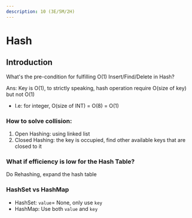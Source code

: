 ```yaml
---
description: 10 (3E/5M/2H)
---
```


# Hash

## Introduction

What's the pre-condition for fulfilling O\(1\) Insert/Find/Delete in Hash?

Ans: Key is O\(1\), to strictly speaking, hash operation require O\(size of key\) but not O\(1\)

* I.e: for integer, O\(size of INT\) = O\(8\) = O\(1\)

### How to solve collision:

1. Open Hashing: using linked list 
2. Closed Hashing: the key is occupied, find other available keys that are closed to it

### What if efficiency is low for the Hash Table?

Do Rehashing, expand the hash table

### HashSet vs HashMap

* HashSet: `value`= None, only use `key`
* HashMap: Use both `value` and `key`

